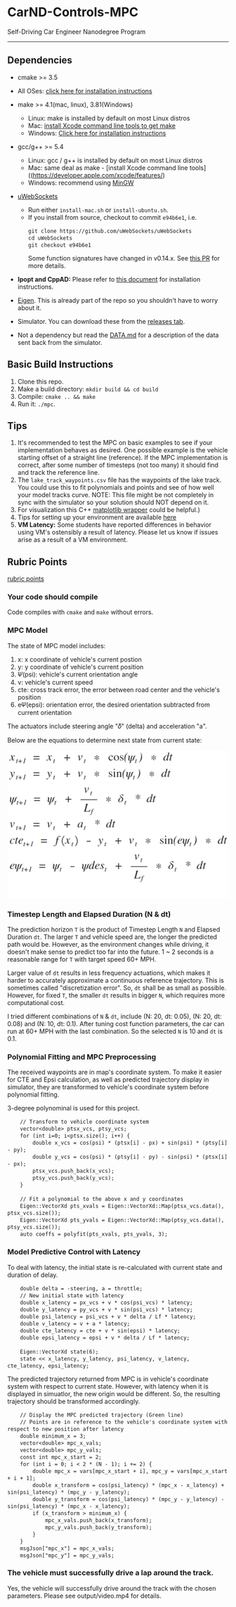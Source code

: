 # CarND-Controls-MPC
Self-Driving Car Engineer Nanodegree Program

---

[//]: # (Image References)

[equations]: ./images/equations.png "Equations"


## Dependencies

* cmake >= 3.5
 * All OSes: [click here for installation instructions](https://cmake.org/install/)
* make >= 4.1(mac, linux), 3.81(Windows)
  * Linux: make is installed by default on most Linux distros
  * Mac: [install Xcode command line tools to get make](https://developer.apple.com/xcode/features/)
  * Windows: [Click here for installation instructions](http://gnuwin32.sourceforge.net/packages/make.htm)
* gcc/g++ >= 5.4
  * Linux: gcc / g++ is installed by default on most Linux distros
  * Mac: same deal as make - [install Xcode command line tools]((https://developer.apple.com/xcode/features/)
  * Windows: recommend using [MinGW](http://www.mingw.org/)
* [uWebSockets](https://github.com/uWebSockets/uWebSockets)
  * Run either `install-mac.sh` or `install-ubuntu.sh`.
  * If you install from source, checkout to commit `e94b6e1`, i.e.
    ```
    git clone https://github.com/uWebSockets/uWebSockets
    cd uWebSockets
    git checkout e94b6e1
    ```
    Some function signatures have changed in v0.14.x. See [this PR](https://github.com/udacity/CarND-MPC-Project/pull/3) for more details.

* **Ipopt and CppAD:** Please refer to [this document](https://github.com/udacity/CarND-MPC-Project/blob/master/install_Ipopt_CppAD.md) for installation instructions.
* [Eigen](http://eigen.tuxfamily.org/index.php?title=Main_Page). This is already part of the repo so you shouldn't have to worry about it.
* Simulator. You can download these from the [releases tab](https://github.com/udacity/self-driving-car-sim/releases).
* Not a dependency but read the [DATA.md](./DATA.md) for a description of the data sent back from the simulator.


## Basic Build Instructions

1. Clone this repo.
2. Make a build directory: `mkdir build && cd build`
3. Compile: `cmake .. && make`
4. Run it: `./mpc`.

## Tips

1. It's recommended to test the MPC on basic examples to see if your implementation behaves as desired. One possible example
is the vehicle starting offset of a straight line (reference). If the MPC implementation is correct, after some number of timesteps
(not too many) it should find and track the reference line.
2. The `lake_track_waypoints.csv` file has the waypoints of the lake track. You could use this to fit polynomials and points and see of how well your model tracks curve. NOTE: This file might be not completely in sync with the simulator so your solution should NOT depend on it.
3. For visualization this C++ [matplotlib wrapper](https://github.com/lava/matplotlib-cpp) could be helpful.)
4.  Tips for setting up your environment are available [here](https://classroom.udacity.com/nanodegrees/nd013/parts/40f38239-66b6-46ec-ae68-03afd8a601c8/modules/0949fca6-b379-42af-a919-ee50aa304e6a/lessons/f758c44c-5e40-4e01-93b5-1a82aa4e044f/concepts/23d376c7-0195-4276-bdf0-e02f1f3c665d)
5. **VM Latency:** Some students have reported differences in behavior using VM's ostensibly a result of latency.  Please let us know if issues arise as a result of a VM environment.

## Rubric Points

[rubric points](https://review.udacity.com/#!/rubrics/896/view)

### Your code should compile
Code compiles with `cmake` and `make` without errors.

### MPC Model

The state of MPC model includes:

1) x: x coordinate of vehicle's current postion 
2) y: y coordinate of vehicle's current position
3) 𝛹(psi): vehicle's current orientation angle
4) v: vehicle's current speed
5) cte: cross track error, the error between road center and the vehicle's position
6) e𝛹(epsi): orientation error, the desired orientation subtracted from current orientation

The actuators include steering angle "𝛿" (delta) and acceleration "a".


Below are the equations to determine next state from current state:

![Equations][equations]

### Timestep Length and Elapsed Duration (N & dt)

The prediction horizon `T` is the product of Timestep Length `N` and Elapsed Duration `dt`. The larger `T` and vehicle speed are, the longer the predicted path would be. However, as the environment changes while driving, it doesn't make sense to predict too far into the future. 1 ~ 2 seconds is a reasonable range for `T` with target speed 60+ MPH.

Larger value of `dt` results in less frequency actuations, which makes it harder to accurately approximate a continuous reference trajectory. This is sometimes called "discretization error". So, `dt` shall be as small as possible. However, for fixed `T`, the smaller `dt` results in bigger `N`, which requires more computational cost. 

I tried different combinations of `N` & `dt`, include (N: 20, dt: 0.05), (N: 20, dt: 0.08) and (N: 10, dt: 0.1). After tuning cost function parameters, the car can run at 60+ MPH with the last combination. So the selected `N` is 10 and `dt` is 0.1.

### Polynomial Fitting and MPC Preprocessing

The received waypoints are in map's coordinate system. To make it easier for CTE and Epsi calculation, as well as predicted trajectory display in simulator, they are transformed to vehicle's coordinate system before polynomial fitting.

3-degree polynominal is used for this project.

```
    // Transform to vehicle coordinate system
    vector<double> ptsx_vcs, ptsy_vcs;
    for (int i=0; i<ptsx.size(); i++) {
        double x_vcs = cos(psi) * (ptsx[i] - px) + sin(psi) * (ptsy[i] - py);
        double y_vcs = cos(psi) * (ptsy[i] - py) - sin(psi) * (ptsx[i] - px);
        ptsx_vcs.push_back(x_vcs);
        ptsy_vcs.push_back(y_vcs);
    }

    // Fit a polynomial to the above x and y coordinates
    Eigen::VectorXd pts_xvals = Eigen::VectorXd::Map(ptsx_vcs.data(), ptsx_vcs.size());
    Eigen::VectorXd pts_yvals = Eigen::VectorXd::Map(ptsy_vcs.data(), ptsy_vcs.size());
    auto coeffs = polyfit(pts_xvals, pts_yvals, 3);

```

### Model Predictive Control with Latency

To deal with latency, the initial state is re-calculated with current state and duration of delay.

```
    double delta = -steering, a = throttle;
    // New initial state with latency
    double x_latency = px_vcs + v * cos(psi_vcs) * latency;
    double y_latency = py_vcs + v * sin(psi_vcs) * latency;
    double psi_latency = psi_vcs + v * delta / Lf * latency;
    double v_latency = v + a * latency;
    double cte_latency = cte + v * sin(epsi) * latency;
    double epsi_latency = epsi + v * delta / Lf * latency;

    Eigen::VectorXd state(6);
    state << x_latency, y_latency, psi_latency, v_latency, cte_latency, epsi_latency;

```


The predicted trajectory returned from MPC is in vehicle's coordinate system with respect to current state. However, with latency when it is displayed in simuatlor, the new origin would be different. So, the resulting trajectory should be transformed accordingly.

```
    // Display the MPC predicted trajectory (Green line)
    // Points are in reference to the vehicle's coordinate system with respect to new position after latency
    double minimum_x = 3;
    vector<double> mpc_x_vals;
    vector<double> mpc_y_vals;
    const int mpc_x_start = 2;
    for (int i = 0; i < 2 * (N - 1); i += 2) {
        double mpc_x = vars[mpc_x_start + i], mpc_y = vars[mpc_x_start + i + 1];
        double x_transform = cos(psi_latency) * (mpc_x - x_latency) + sin(psi_latency) * (mpc_y - y_latency);
        double y_transform = cos(psi_latency) * (mpc_y - y_latency) - sin(psi_latency) * (mpc_x - x_latency);
        if (x_transform > minimum_x) {
            mpc_x_vals.push_back(x_transform);
            mpc_y_vals.push_back(y_transform);
        }
    }
    msgJson["mpc_x"] = mpc_x_vals;
    msgJson["mpc_y"] = mpc_y_vals;

```


### The vehicle must successfully drive a lap around the track.
Yes, the vehicle will successfully drive around the track with the chosen parameters. Please see output/video.mp4 for details.






